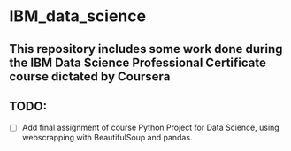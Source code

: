 # IBM_data_science

## This repository includes some work done during the IBM Data Science Professional Certificate course dictated by Coursera 
                                                                              
## TODO:                                                                   
- [ ] Add final assignment of course Python Project for Data Science, using webscrapping with BeautifulSoup and pandas.                                                           
